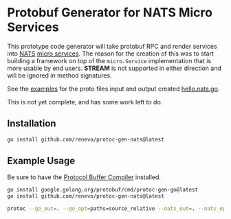 # Protobuf Generator for NATS Micro Services

This prototype code generator will take protobuf RPC and render services into [NATS](https://nats.io) [micro services](https://pkg.go.dev/github.com/nats-io/nats.go/micro). The reason for the creation of this was to start building a framework on top of the `micro.Service` implementation that is more usable by end users. **STREAM** is not supported in either direction and will be ignored in method signatures.

See the [examples](./examples/) for the proto files input and output created [hello.nats.go](./examples/hello.nats.go).

This is not yet complete, and has some work left to do.

## Installation

```bash
go install github.com/renevo/protoc-gen-nats@latest
```

## Example Usage

Be sure to have the [Protocol Buffer Compiler](https://grpc.io/docs/protoc-installation/) installed.

```bash
go install google.golang.org/protobuf/cmd/protoc-gen-go@latest
go install github.com/renevo/protoc-gen-nats@latest

protoc --go_out=. --go_opt=paths=source_relative --nats_out=. --nats_opt=source_relative ./examples/hello.proto
```
